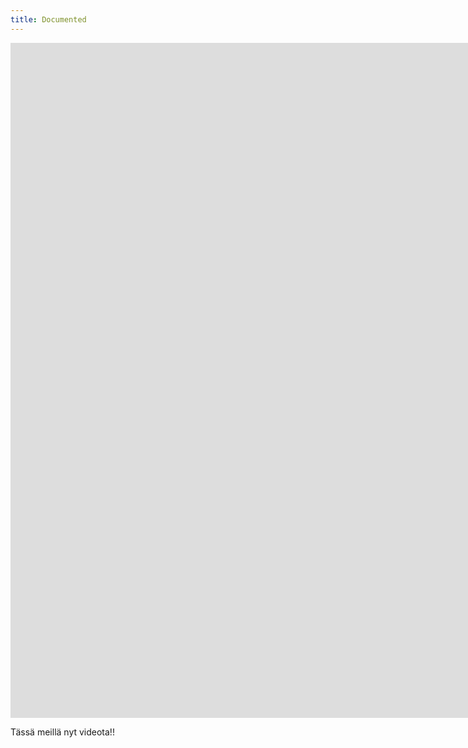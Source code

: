 ```yaml
---
title: Documented
---
```


<iframe src="https://player.vimeo.com/video/259411563?title=0&byline=0&portrait=0" width="1920" height="1080" frameborder="0" allow="autoplay; fullscreen" allowfullscreen data-uk-responsive></iframe>

Tässä meillä nyt videota!!
